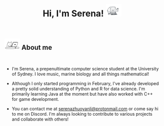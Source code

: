 
<h1 align="center"><b>Hi, I'm Serena! </b><picture><img src = "./assets/comp.gif" width = 50px></picture></h1>

<br>

## <picture><img src = "./assets/cat.gif" width = 50px></picture> About me

<br>

- I'm Serena, a prepenultimate computer science student at the University of Sydney. I love music, marine biology and all things mathematical!

- Although I only started programming in February, I've already developed a pretty solid understanding of Python and R for data science. I'm primarily learning Java at the moment but have also worked with C++ for game development.

- You can contact me at <a href="mailto:serenazhuoyanli@protonmail.com">serenazhuoyanli@protonmail.com or come say hi to me on Discord. I'm always looking to contribute to various projects and collaborate with others!

<br>
